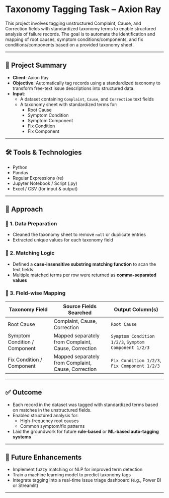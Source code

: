 # Taxonomy Tagging Task – Axion Ray

This project involves tagging unstructured Complaint, Cause, and Correction fields with standardized taxonomy terms to enable structured analysis of failure records. The goal is to automate the identification and mapping of root causes, symptom conditions/components, and fix conditions/components based on a provided taxonomy sheet.

---

## 📁 Project Summary

- **Client**: Axion Ray  
- **Objective**: Automatically tag records using a standardized taxonomy to transform free-text issue descriptions into structured data.
- **Input**:
  - A dataset containing `Complaint`, `Cause`, and `Correction` text fields
  - A taxonomy sheet with standardized terms for:
    - Root Cause
    - Symptom Condition
    - Symptom Component
    - Fix Condition
    - Fix Component

---

## 🛠️ Tools & Technologies

- Python
- Pandas
- Regular Expressions (re)
- Jupyter Notebook / Script (.py)
- Excel / CSV (for input & output)

---

## 📌 Approach

### 🔹 1. Data Preparation
- Cleaned the taxonomy sheet to remove `null` or duplicate entries
- Extracted unique values for each taxonomy field

### 🔹 2. Matching Logic
- Defined a **case-insensitive substring matching function** to scan the text fields
- Multiple matched terms per row were returned as **comma-separated values**

### 🔹 3. Field-wise Mapping

| Taxonomy Field | Source Fields Searched | Output Column(s) |
|----------------|------------------------|-------------------|
| Root Cause     | Complaint, Cause, Correction | `Root Cause` |
| Symptom Condition / Component | Mapped separately from Complaint, Cause, Correction | `Symptom Condition 1/2/3`, `Symptom Component 1/2/3` |
| Fix Condition / Component | Mapped separately from Complaint, Cause, Correction | `Fix Condition 1/2/3`, `Fix Component 1/2/3` |

---

## ✅ Outcome

- Each record in the dataset was tagged with standardized terms based on matches in the unstructured fields.
- Enabled structured analysis for:
  - High-frequency root causes
  - Common symptom/fix patterns
- Laid the groundwork for future **rule-based** or **ML-based auto-tagging systems**

---

## 🚀 Future Enhancements

- Implement fuzzy matching or NLP for improved term detection
- Train a machine learning model to predict taxonomy tags
- Integrate tagging into a real-time issue triage dashboard (e.g., Power BI or Streamlit)

---

